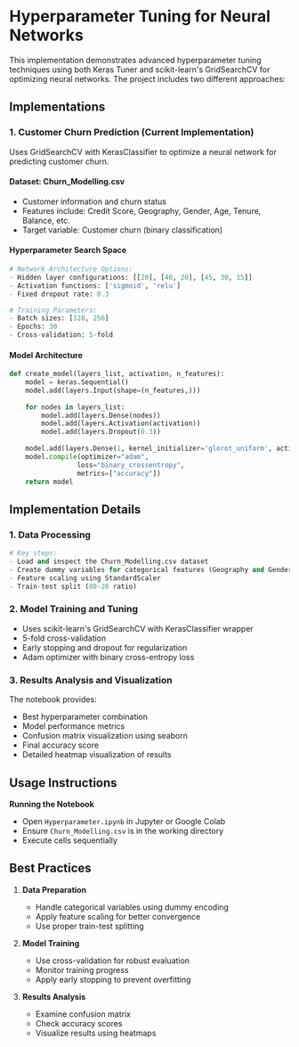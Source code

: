 # Hyperparameter Tuning for Neural Networks

This implementation demonstrates advanced hyperparameter tuning techniques using both Keras Tuner and scikit-learn's GridSearchCV for optimizing neural networks. The project includes two different approaches:

## Implementations

### 1. Customer Churn Prediction (Current Implementation)
Uses GridSearchCV with KerasClassifier to optimize a neural network for predicting customer churn.

#### Dataset: Churn_Modelling.csv
- Customer information and churn status
- Features include: Credit Score, Geography, Gender, Age, Tenure, Balance, etc.
- Target variable: Customer churn (binary classification)

#### Hyperparameter Search Space
```python
# Network Architecture Options:
- Hidden layer configurations: [[20], [40, 20], [45, 30, 15]]
- Activation functions: ['sigmoid', 'relu']
- Fixed dropout rate: 0.3

# Training Parameters:
- Batch sizes: [128, 256]
- Epochs: 30
- Cross-validation: 5-fold
```

#### Model Architecture
```python
def create_model(layers_list, activation, n_features):
    model = keras.Sequential()
    model.add(layers.Input(shape=(n_features,)))
    
    for nodes in layers_list:
        model.add(layers.Dense(nodes))
        model.add(layers.Activation(activation))
        model.add(layers.Dropout(0.3))
    
    model.add(layers.Dense(1, kernel_initializer='glorot_uniform', activation="sigmoid"))
    model.compile(optimizer="adam",
                 loss="binary_crossentropy",
                 metrics=["accuracy"])
    return model
```

## Implementation Details

### 1. Data Processing
```python
# Key steps:
- Load and inspect the Churn_Modelling.csv dataset
- Create dummy variables for categorical features (Geography and Gender)
- Feature scaling using StandardScaler
- Train-test split (80-20 ratio)
```

### 2. Model Training and Tuning
- Uses scikit-learn's GridSearchCV with KerasClassifier wrapper
- 5-fold cross-validation
- Early stopping and dropout for regularization
- Adam optimizer with binary cross-entropy loss

### 3. Results Analysis and Visualization
The notebook provides:
- Best hyperparameter combination
- Model performance metrics
- Confusion matrix visualization using seaborn
- Final accuracy score
- Detailed heatmap visualization of results

## Usage Instructions

**Running the Notebook**
   - Open `Hyperparameter.ipynb` in Jupyter or Google Colab
   - Ensure `Churn_Modelling.csv` is in the working directory
   - Execute cells sequentially

## Best Practices

1. **Data Preparation**
   - Handle categorical variables using dummy encoding
   - Apply feature scaling for better convergence
   - Use proper train-test splitting

2. **Model Training**
   - Use cross-validation for robust evaluation
   - Monitor training progress
   - Apply early stopping to prevent overfitting

3. **Results Analysis**
   - Examine confusion matrix
   - Check accuracy scores
   - Visualize results using heatmaps
